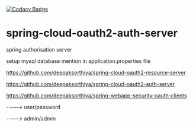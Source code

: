 [![Codacy Badge](https://api.codacy.com/project/badge/Grade/a7ad13e19a46441a9a44ecd66b566fe1)](https://www.codacy.com/manual/deepaksorthiya/spring-cloud-oauth2-auth-server?utm_source=github.com&amp;utm_medium=referral&amp;utm_content=deepaksorthiya/spring-cloud-oauth2-auth-server&amp;utm_campaign=Badge_Grade)

# spring-cloud-oauth2-auth-server
spring authorisation server

setup mysql database mention in application.properties file

https://github.com/deepaksorthiya/spring-cloud-oauth2-resource-server

https://github.com/deepaksorthiya/spring-cloud-oauth2-auth-server

https://github.com/deepaksorthiya/spring-webapp-security-oauth-clients

----> user/password

----> admin/admin
